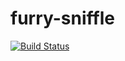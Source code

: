 # furry-sniffle

[![Build Status](https://travis-ci.org/Socialate/furry-sniffle.png?branch=master)](https://travis-ci.org/{Socialate}/{furry-sniffle})
